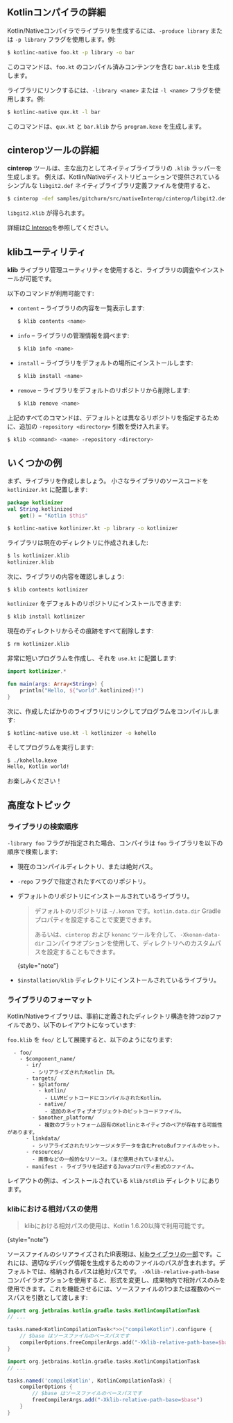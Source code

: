 [//]: # (title: Kotlin/Nativeライブラリ)

## Kotlinコンパイラの詳細

Kotlin/Nativeコンパイラでライブラリを生成するには、`-produce library` または `-p library` フラグを使用します。例:

```bash
$ kotlinc-native foo.kt -p library -o bar
```

このコマンドは、`foo.kt` のコンパイル済みコンテンツを含む `bar.klib` を生成します。

ライブラリにリンクするには、`-library <name>` または `-l <name>` フラグを使用します。例:

```bash
$ kotlinc-native qux.kt -l bar
```

このコマンドは、`qux.kt` と `bar.klib` から `program.kexe` を生成します。

## cinteropツールの詳細

**cinterop** ツールは、主な出力としてネイティブライブラリの `.klib` ラッパーを生成します。
例えば、Kotlin/Nativeディストリビューションで提供されているシンプルな `libgit2.def` ネイティブライブラリ定義ファイルを使用すると、

```bash
$ cinterop -def samples/gitchurn/src/nativeInterop/cinterop/libgit2.def -compiler-option -I/usr/local/include -o libgit2
```

`libgit2.klib` が得られます。

詳細は[C Interop](native-c-interop.md)を参照してください。

## klibユーティリティ

**klib** ライブラリ管理ユーティリティを使用すると、ライブラリの調査やインストールが可能です。

以下のコマンドが利用可能です:

*   `content` – ライブラリの内容を一覧表示します:

    ```bash
    $ klib contents <name>
    ```

*   `info` – ライブラリの管理情報を調べます:

    ```bash
    $ klib info <name>
    ```

*   `install` – ライブラリをデフォルトの場所にインストールします:

    ```bash
    $ klib install <name>
    ```

*   `remove` – ライブラリをデフォルトのリポジトリから削除します:

    ```bash
    $ klib remove <name>
    ```

上記のすべてのコマンドは、デフォルトとは異なるリポジトリを指定するために、追加の `-repository <directory>` 引数を受け入れます。

```bash
$ klib <command> <name> -repository <directory>
```

## いくつかの例

まず、ライブラリを作成しましょう。
小さなライブラリのソースコードを `kotlinizer.kt` に配置します:

```kotlin
package kotlinizer
val String.kotlinized
    get() = "Kotlin $this"
```

```bash
$ kotlinc-native kotlinizer.kt -p library -o kotlinizer
```

ライブラリは現在のディレクトリに作成されました:

```bash
$ ls kotlinizer.klib
kotlinizer.klib
```

次に、ライブラリの内容を確認しましょう:

```bash
$ klib contents kotlinizer
```

`kotlinizer` をデフォルトのリポジトリにインストールできます:

```bash
$ klib install kotlinizer
```

現在のディレクトリからその痕跡をすべて削除します:

```bash
$ rm kotlinizer.klib
```

非常に短いプログラムを作成し、それを `use.kt` に配置します:

```kotlin
import kotlinizer.*

fun main(args: Array<String>) {
    println("Hello, ${"world".kotlinized}!")
}
```

次に、作成したばかりのライブラリにリンクしてプログラムをコンパイルします:

```bash
$ kotlinc-native use.kt -l kotlinizer -o kohello
```

そしてプログラムを実行します:

```bash
$ ./kohello.kexe
Hello, Kotlin world!
```

お楽しみください！

## 高度なトピック

### ライブラリの検索順序

`-library foo` フラグが指定された場合、コンパイラは `foo` ライブラリを以下の順序で検索します:

*   現在のコンパイルディレクトリ、または絶対パス。
*   `-repo` フラグで指定されたすべてのリポジトリ。
*   デフォルトのリポジトリにインストールされているライブラリ。

    > デフォルトのリポジトリは `~/.konan` です。`kotlin.data.dir` Gradleプロパティを設定することで変更できます。
    >
    > あるいは、`cinterop` および `konanc` ツールを介して、`-Xkonan-data-dir` コンパイラオプションを使用して、ディレクトリへのカスタムパスを設定することもできます。
    >
    {style="note"}

*   `$installation/klib` ディレクトリにインストールされているライブラリ。

### ライブラリのフォーマット

Kotlin/Nativeライブラリは、事前に定義されたディレクトリ構造を持つzipファイルであり、以下のレイアウトになっています:

`foo.klib` を `foo/` として展開すると、以下のようになります:

```text
  - foo/
    - $component_name/
      - ir/
        - シリアライズされたKotlin IR。
      - targets/
        - $platform/
          - kotlin/
            - LLVMビットコードにコンパイルされたKotlin。
          - native/
            - 追加のネイティブオブジェクトのビットコードファイル。
        - $another_platform/
          - 複数のプラットフォーム固有のKotlinとネイティブのペアが存在する可能性があります。
      - linkdata/
        - シリアライズされたリンケージメタデータを含むProtoBufファイルのセット。
      - resources/
        - 画像などの一般的なリソース。（まだ使用されていません）。
      - manifest - ライブラリを記述するJavaプロパティ形式のファイル。
```

レイアウトの例は、インストールされている `klib/stdlib` ディレクトリにあります。

### klibにおける相対パスの使用

> klibにおける相対パスの使用は、Kotlin 1.6.20以降で利用可能です。
>
{style="note"}

ソースファイルのシリアライズされたIR表現は、[klibライブラリの一部](#library-format)です。これには、適切なデバッグ情報を生成するためのファイルのパスが含まれます。デフォルトでは、格納されるパスは絶対パスです。
`-Xklib-relative-path-base` コンパイラオプションを使用すると、形式を変更し、成果物内で相対パスのみを使用できます。これを機能させるには、ソースファイルの1つまたは複数のベースパスを引数として渡します:

<tabs group="build-script">
<tab title="Kotlin" group-key="kotlin">

```kotlin
import org.jetbrains.kotlin.gradle.tasks.KotlinCompilationTask
// ...

tasks.named<KotlinCompilationTask<*>>("compileKotlin").configure {
    // $base はソースファイルのベースパスです
    compilerOptions.freeCompilerArgs.add("-Xklib-relative-path-base=$base")
}
```

</tab>
<tab title="Groovy" group-key="groovy">

```groovy
import org.jetbrains.kotlin.gradle.tasks.KotlinCompilationTask
// ...

tasks.named('compileKotlin', KotlinCompilationTask) {
    compilerOptions {
        // $base はソースファイルのベースパスです
        freeCompilerArgs.add("-Xklib-relative-path-base=$base")
    }
}
```

</tab>
</tabs>